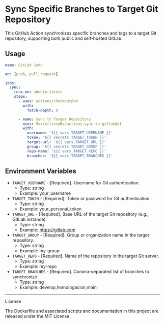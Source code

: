 # Sync Specific Branches to Target Git Repository

This GitHub Action synchronizes specific branches and tags to a target Git repository, supporting both public and self-hosted GitLab.

## Usage

```yaml
name: GitLab Sync

on: [push, pull_request]

jobs:
  sync:
    runs-on: ubuntu-latest
    steps:
      - uses: actions/checkout@v4
        with:
          fetch-depth: 0

      - name: Sync to Target Repository
        uses: MaximilianoBz/actions-sync-to-gitlab@v1
        with:
          username: '${{ vars.TARGET_USERNAME }}'
          token: '${{ secrets.TARGET_TOKEN }}'
          target-url: '${{ vars.TARGET_URL }}'
          group: '${{ secrets.TARGET_GROUP }}'
          repo-name: '${{ vars.TARGET_REPO }}'
          branches: '${{ vars.TARGET_BRANCHES }}'
```

##  Environment Variables
*	`TARGET_USERNAME` - [Required]. Username for Git authentication.
	*	Type: string
	*	Example: your_username
*	`TARGET_TOKEN` - [Required]. Token or password for Git authentication.
	*	Type: string
	*	Example: your_personal_token
*	`TARGET_URL` - [Required]. Base URL of the target Git repository (e.g., GitLab instance).
	*	Type: string
	*	Example: https://gitlab.com
*	`TARGET_GROUP` - [Required]. Group or organization name in the target repository.
	*	Type: string
	*	Example: my-group
*	`TARGET_REPO` - [Required]. Name of the repository in the target Git server.
	*	Type: string
	*	Example: my-repo
*	`TARGET_BRANCHES` - [Required]. Comma-separated list of branches to synchronize.
	*	Type: string
	*	Example: develop,homologacion,main

---

License

The Dockerfile and associated scripts and documentation in this project are released under the MIT License.



